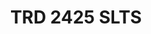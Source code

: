 ---
title: TRD 2425 SLTS 
redirect_to: https://docs.google.com/forms/d/e/1FAIpQLSfX4uuSuKVInH15alXV6E6w6SZ7Fyb139PvWiX8zWm9k1FvGg/viewform?usp=sf_link
redirect_from: 
  - /TRD2425SLTS
  - /trd2425slts
---